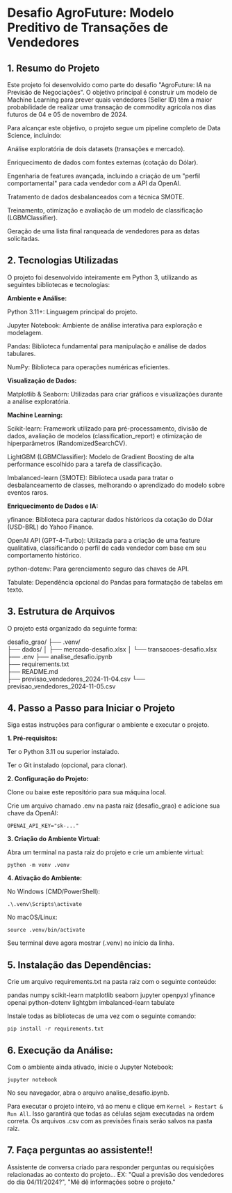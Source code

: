 # Desafio AgroFuture: Modelo Preditivo de Transações de Vendedores

## 1. Resumo do Projeto
Este projeto foi desenvolvido como parte do desafio "AgroFuture: IA na Previsão de Negociações". O objetivo principal é construir um modelo de Machine Learning para prever quais vendedores (Seller ID) têm a maior probabilidade de realizar uma transação de commodity agrícola nos dias futuros de 04 e 05 de novembro de 2024.

Para alcançar este objetivo, o projeto segue um pipeline completo de Data Science, incluindo:

Análise exploratória de dois datasets (transações e mercado).

Enriquecimento de dados com fontes externas (cotação do Dólar).

Engenharia de features avançada, incluindo a criação de um "perfil comportamental" para cada vendedor com a API da OpenAI.

Tratamento de dados desbalanceados com a técnica SMOTE.

Treinamento, otimização e avaliação de um modelo de classificação (LGBMClassifier).

Geração de uma lista final ranqueada de vendedores para as datas solicitadas.

## 2. Tecnologias Utilizadas
O projeto foi desenvolvido inteiramente em Python 3, utilizando as seguintes bibliotecas e tecnologias:

**Ambiente e Análise:**

Python 3.11+: Linguagem principal do projeto.

Jupyter Notebook: Ambiente de análise interativa para exploração e modelagem.

Pandas: Biblioteca fundamental para manipulação e análise de dados tabulares.

NumPy: Biblioteca para operações numéricas eficientes.

**Visualização de Dados:**

Matplotlib & Seaborn: Utilizadas para criar gráficos e visualizações durante a análise exploratória.

**Machine Learning:**

Scikit-learn: Framework utilizado para pré-processamento, divisão de dados, avaliação de modelos (classification_report) e otimização de hiperparâmetros (RandomizedSearchCV).

LightGBM (LGBMClassifier): Modelo de Gradient Boosting de alta performance escolhido para a tarefa de classificação.

Imbalanced-learn (SMOTE): Biblioteca usada para tratar o desbalanceamento de classes, melhorando o aprendizado do modelo sobre eventos raros.

**Enriquecimento de Dados e IA:**

yfinance: Biblioteca para capturar dados históricos da cotação do Dólar (USD-BRL) do Yahoo Finance.

OpenAI API (GPT-4-Turbo): Utilizada para a criação de uma feature qualitativa, classificando o perfil de cada vendedor com base em seu comportamento histórico.

python-dotenv: Para gerenciamento seguro das chaves de API.

Tabulate: Dependência opcional do Pandas para formatação de tabelas em texto.



## 3. Estrutura de Arquivos
O projeto está organizado da seguinte forma:

desafio_grao/
├── .venv/                      
├── dados/
│   ├── mercado-desafio.xlsx
│   └── transacoes-desafio.xlsx
├── .env
├── analise_desafio.ipynb       
├── requirements.txt            
├── README.md                   
├── previsao_vendedores_2024-11-04.csv 
└── previsao_vendedores_2024-11-05.csv 

## 4. Passo a Passo para Iniciar o Projeto
Siga estas instruções para configurar o ambiente e executar o projeto.

**1. Pré-requisitos:**

Ter o Python 3.11 ou superior instalado.

Ter o Git instalado (opcional, para clonar).

**2. Configuração do Projeto:**

Clone ou baixe este repositório para sua máquina local.

Crie um arquivo chamado .env na pasta raiz (desafio_grao) e adicione sua chave da OpenAI:

`OPENAI_API_KEY="sk-..."`

**3. Criação do Ambiente Virtual:**

Abra um terminal na pasta raiz do projeto e crie um ambiente virtual:


`python -m venv .venv`

**4. Ativação do Ambiente:**

No Windows (CMD/PowerShell):

`.\.venv\Scripts\activate`

No macOS/Linux:

`source .venv/bin/activate`

Seu terminal deve agora mostrar (.venv) no início da linha.

## 5. Instalação das Dependências:

Crie um arquivo requirements.txt na pasta raiz com o seguinte conteúdo:

pandas
numpy
scikit-learn
matplotlib
seaborn
jupyter
openpyxl
yfinance
openai
python-dotenv
lightgbm
imbalanced-learn
tabulate


Instale todas as bibliotecas de uma vez com o seguinte comando:

`pip install -r requirements.txt`

## 6. Execução da Análise:

Com o ambiente ainda ativado, inicie o Jupyter Notebook:

`jupyter notebook`

No seu navegador, abra o arquivo analise_desafio.ipynb.

Para executar o projeto inteiro, vá ao menu e clique em `Kernel > Restart & Run All`. Isso garantirá que todas as células sejam executadas na ordem correta. Os arquivos .csv com as previsões finais serão salvos na pasta raiz.

## 7. Faça perguntas ao assistente!!

Assistente de conversa criado para responder perguntas ou requisições relacionadas ao contexto do projeto...
EX: "Qual a previsão dos vendedores do dia 04/11/2024?", "Mê dê informações sobre o projeto."